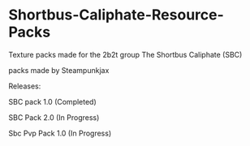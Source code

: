 # Shortbus-Caliphate-Resource-Packs

Texture packs made for the 2b2t group The Shortbus Caliphate (SBC)

packs made by Steampunkjax

Releases:

SBC pack 1.0 (Completed)

SBC Pack 2.0 (In Progress)

Sbc Pvp Pack 1.0 (In Progress)
